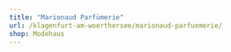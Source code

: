 ```yaml
---
title: "Marionaud Parfümerie"
url: /klagenfurt-am-woerthersee/marionaud-parfuemerie/
shop: Modehaus
---
```

